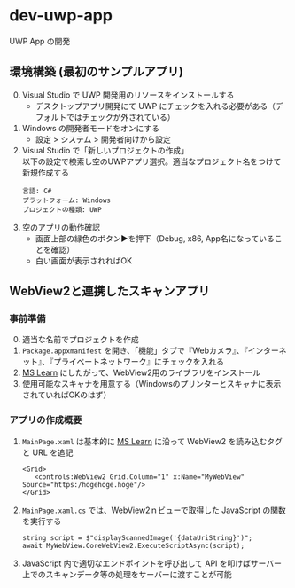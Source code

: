 # dev-uwp-app
UWP App の開発  

## 環境構築 (最初のサンプルアプリ)
0. Visual Studio で UWP 開発用のリソースをインストールする  
   - デスクトップアプリ開発にて UWP にチェックを入れる必要がある（デフォルトではチェックが外されている）
2. Windows の開発者モードをオンにする  
   - 設定 > システム > 開発者向けから設定
3. Visual Studio で「新しいプロジェクトの作成」  
   以下の設定で検索し空のUWPアプリ選択。適当なプロジェクト名をつけて新規作成する
   ```
   言語: C#
   プラットフォーム: Windows
   プロジェクトの種類: UWP
   ```
4. 空のアプリの動作確認  
   - 画面上部の緑色のボタン▶️を押下（Debug, x86, App名になっていることを確認）
   - 白い画面が表示されればOK

## WebView2と連携したスキャンアプリ
### 事前準備
0. 適当な名前でプロジェクトを作成
1. `Package.appxmanifest` を開き、「機能」タブで『Webカメラ』、『インターネット』、『プライベートネットワーク』にチェックを入れる
2. [MS Learn](https://learn.microsoft.com/ja-jp/microsoft-edge/webview2/get-started/winui2) にしたがって、WebView2用のライブラリをインストール
3. 使用可能なスキャナを用意する（Windowsのプリンターとスキャナに表示されていればOKのはず）

### アプリの作成概要
1. `MainPage.xaml` は基本的に [MS Learn](https://learn.microsoft.com/ja-jp/microsoft-edge/webview2/get-started/winui2) に沿って WebView2 を読み込むタグと URL を追記  
   ```
   <Grid>
      <controls:WebView2 Grid.Column="1" x:Name="MyWebView" Source="https:/hogehoge.hoge"/>
   </Grid>
   ```
2. `MainPage.xaml.cs` では、WebView2ｎビューで取得した JavaScript の関数を実行する  
   ```
   string script = $"displayScannedImage('{dataUriString}')";
   await MyWebView.CoreWebView2.ExecuteScriptAsync(script);
   ```
3. JavaScript 内で適切なエンドポイントを呼び出して API を叩けばサーバー上でのスキャンデータ等の処理をサーバーに渡すことが可能
